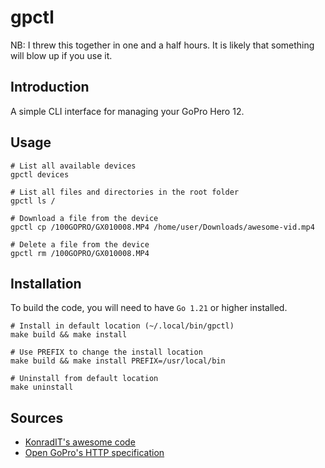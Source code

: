 # gpctl

NB: I threw this together in one and a half hours. It is likely that something will blow up if you use it.

## Introduction

A simple CLI interface for managing your GoPro Hero 12.

## Usage

```shell
# List all available devices
gpctl devices

# List all files and directories in the root folder
gpctl ls /

# Download a file from the device
gpctl cp /100GOPRO/GX010008.MP4 /home/user/Downloads/awesome-vid.mp4

# Delete a file from the device
gpctl rm /100GOPRO/GX010008.MP4
```

## Installation

To build the code, you will need to have `Go 1.21` or higher installed.

```shell
# Install in default location (~/.local/bin/gpctl)
make build && make install

# Use PREFIX to change the install location
make build && make install PREFIX=/usr/local/bin

# Uninstall from default location
make uninstall
```

## Sources

- [KonradIT's awesome code](https://github.com/KonradIT/mmt)
- [Open GoPro's HTTP specification](https://gopro.github.io/OpenGoPro/)
